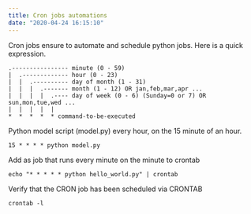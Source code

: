 ```yaml
---
title: Cron jobs automations
date: "2020-04-24 16:15:10"
---
```


Cron jobs ensure to automate and schedule python jobs. Here is a quick expression.

```shell
.---------------- minute (0 - 59)
|  .------------- hour (0 - 23)
|  |  .---------- day of month (1 - 31)
|  |  |  .------- month (1 - 12) OR jan,feb,mar,apr ...
|  |  |  |  .---- day of week (0 - 6) (Sunday=0 or 7) OR sun,mon,tue,wed ...
|  |  |  |  |
*  *  *  *  * command-to-be-executed
```

Python model script (model.py) every hour, on the 15 minute of an hour.
 ```shell
 15 * * * * python model.py
 ```
Add as job that runs every minute on the minute to crontab
 ```shell
echo "* * * * * python hello_world.py" | crontab
 ```
Verify that the CRON job has been scheduled via CRONTAB
 ```shell
crontab -l
 ```